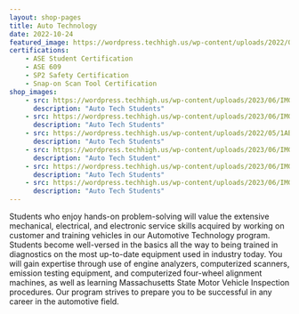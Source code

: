 ```yaml
---
layout: shop-pages
title: Auto Technology
date: 2022-10-24
featured_image: https://wordpress.techhigh.us/wp-content/uploads/2022/04/markus-spiske-1fkoklr9ZIA-unsplash-1.jpg
certifications:
    - ASE Student Certification 
    - ASE 609
    - SP2 Safety Certification
    - Snap-on Scan Tool Certification
shop_images:
    - src: https://wordpress.techhigh.us/wp-content/uploads/2023/06/IMG_8112-JPG.jpg
      description: "Auto Tech Students"
    - src: https://wordpress.techhigh.us/wp-content/uploads/2023/06/IMG_8115-JPG.jpg
      description: "Auto Tech Students"
    - src: https://wordpress.techhigh.us/wp-content/uploads/2022/05/1ABA2CDF-38E7-46D0-AB72-A789C0084B69-2-scaled.jpg
      description: "Auto Tech Students"
    - src: https://wordpress.techhigh.us/wp-content/uploads/2023/06/IMG_8108-JPG.jpg
      description: "Auto Tech Student"
    - src: https://wordpress.techhigh.us/wp-content/uploads/2023/06/IMG_4630.HEIC-1.jpg
      description: "Auto Tech Students"
    - src: https://wordpress.techhigh.us/wp-content/uploads/2023/06/IMG_9825-JPG.jpg
      description: "Auto Tech Students"
---
```

Students who enjoy hands-on problem-solving will value the extensive mechanical, electrical, and electronic service skills acquired by working on customer and training vehicles in our Automotive Technology program. Students become well-versed in the basics all the way to being trained in diagnostics on the most up-to-date equipment used in industry today. You will gain expertise through use of engine analyzers, computerized scanners, emission testing equipment, and computerized four-wheel alignment machines, as well as learning Massachusetts State Motor Vehicle Inspection procedures.  Our program strives to prepare you to be successful in any career in the automotive field.